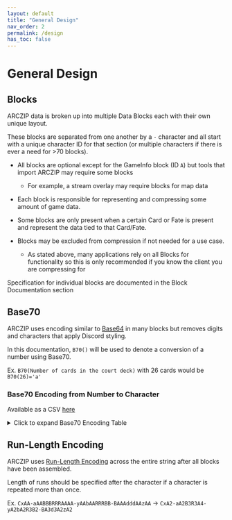 ```yaml
---
layout: default
title: "General Design"
nav_order: 2
permalink: /design
has_toc: false
---
```


# General Design
## Blocks

ARCZIP data is broken up into multiple Data Blocks each with their own unique layout.

These blocks are separated from one another by a `-` character and all start with a unique character ID for that section (or multiple characters if there is ever a need for >70 blocks).

- All blocks are optional except for the GameInfo block (ID `A`) but tools that import ARCZIP may require some blocks
  - For example, a stream overlay may require blocks for map data

- Each block is responsible for representing and compressing some amount of game data.
- Some blocks are only present when a certain Card or Fate is present and represent the data tied to that Card/Fate.
- Blocks may be excluded from compression if not needed for a use case.
  - As stated above, many applications rely on all Blocks for functionality so this is only recommended if you know the client you are compressing for

Specification for individual blocks are documented in the Block Documentation section

## Base70

ARCZIP uses encoding similar to [Base64](https://en.wikipedia.org/wiki/Base64) in many blocks but removes digits and characters that apply Discord styling. 

In this documentation, `B70()` will be used to denote a conversion of a number using Base70.

Ex. `B70(Number of cards in the court deck)` with 26 cards would be `B70(26)='a'` 

### Base70 Encoding from Number to Character

Available as a CSV [here](../../assets/arczip_base70.csv) 


<details>
  <summary>Click to expand Base70 Encoding Table</summary>

  <table class="custom-table">
    <thead>
      <tr>
        <th>Number</th>
        <th>Base70 Encoded Character</th>
      </tr>
    </thead>
    <tbody>
    <tr><td>0</td><td>A</td></tr>
    <tr><td>1</td><td>B</td></tr>
    <tr><td>2</td><td>C</td></tr>
    <tr><td>3</td><td>D</td></tr>
    <tr><td>4</td><td>E</td></tr>
    <tr><td>5</td><td>F</td></tr>
    <tr><td>6</td><td>G</td></tr>
    <tr><td>7</td><td>H</td></tr>
    <tr><td>8</td><td>I</td></tr>
    <tr><td>9</td><td>J</td></tr>
    <tr><td>10</td><td>K</td></tr>
    <tr><td>11</td><td>L</td></tr>
    <tr><td>12</td><td>M</td></tr>
    <tr><td>13</td><td>N</td></tr>
    <tr><td>14</td><td>O</td></tr>
    <tr><td>15</td><td>P</td></tr>
    <tr><td>16</td><td>Q</td></tr>
    <tr><td>17</td><td>R</td></tr>
    <tr><td>18</td><td>S</td></tr>
    <tr><td>19</td><td>T</td></tr>
    <tr><td>20</td><td>U</td></tr>
    <tr><td>21</td><td>V</td></tr>
    <tr><td>22</td><td>W</td></tr>
    <tr><td>23</td><td>X</td></tr>
    <tr><td>24</td><td>Y</td></tr>
    <tr><td>25</td><td>Z</td></tr>
    <tr><td>26</td><td>a</td></tr>
    <tr><td>27</td><td>b</td></tr>
    <tr><td>28</td><td>c</td></tr>
    <tr><td>29</td><td>d</td></tr>
    <tr><td>30</td><td>e</td></tr>
    <tr><td>31</td><td>f</td></tr>
    <tr><td>32</td><td>g</td></tr>
    <tr><td>33</td><td>h</td></tr>
    <tr><td>34</td><td>i</td></tr>
    <tr><td>35</td><td>j</td></tr>
    <tr><td>36</td><td>k</td></tr>
    <tr><td>37</td><td>l</td></tr>
    <tr><td>38</td><td>m</td></tr>
    <tr><td>39</td><td>n</td></tr>
    <tr><td>40</td><td>o</td></tr>
    <tr><td>41</td><td>p</td></tr>
    <tr><td>42</td><td>q</td></tr>
    <tr><td>43</td><td>r</td></tr>
    <tr><td>44</td><td>s</td></tr>
    <tr><td>45</td><td>t</td></tr>
    <tr><td>46</td><td>u</td></tr>
    <tr><td>47</td><td>v</td></tr>
    <tr><td>48</td><td>w</td></tr>
    <tr><td>49</td><td>x</td></tr>
    <tr><td>50</td><td>y</td></tr>
    <tr><td>51</td><td>z</td></tr>
    <tr><td>52</td><td>!</td></tr>
    <tr><td>53</td><td>#</td></tr>
    <tr><td>54</td><td>$</td></tr>
    <tr><td>55</td><td>%</td></tr>
    <tr><td>56</td><td>&</td></tr>
    <tr><td>57</td><td>(</td></tr>
    <tr><td>58</td><td>)</td></tr>
    <tr><td>59</td><td>+</td></tr>
    <tr><td>60</td><td>,</td></tr>
    <tr><td>61</td><td>.</td></tr>
    <tr><td>62</td><td>/</td></tr>
    <tr><td>63</td><td>:</td></tr>
    <tr><td>64</td><td>;</td></tr>
    <tr><td>65</td><td><</td></tr>
    <tr><td>66</td><td>></td></tr>
    <tr><td>67</td><td>[</td></tr>
    <tr><td>68</td><td>]</td></tr>
    <tr><td>69</td><td>{</td></tr>
    <tr><td>70</td><td>}</td></tr>

    </tbody>
  </table>

</details>

## Run-Length Encoding

ARCZIP uses [Run-Length Encoding](https://en.wikipedia.org/wiki/Run-length_encoding) across the entire string after all blocks have been assembled.

Length of runs should be specified after the character if a character is repeated more than once.

Ex. `CxAA-aAABBBRRRAAAA-yAAbAARRRBB-BAAAdddAAzAA` -> `CxA2-aA2B3R3A4-yA2bA2R3B2-BA3d3A2zA2`